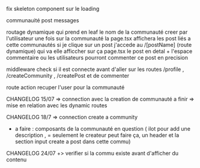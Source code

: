 fix skeleton component sur le loading

communauité
    post 
        messages



routage dynamique qui prend en leaf le nom de la communauté creer par l'utilisateur 
    une fois sur la communauté la page.tsx affichera les post liés a cette communautés
        si je clique sur un post j'accede au /[postName] (route dynamique) qui va elle afficcher sur ça page.tsx le post en detal + l'espace commentaire ou les utilisateurs pourront commenter ce post en precision  


middleware check si il est connecte avant d'aller sur les routes /profile , /createCommunity , /createPost et de commenter

route action recuper l'user pour la communauté

CHANGELOG 15/07 => connection avec la creation de communauté
a finir => mise en relation avec les dynamic routes

CHANGELOG 18/7 => connection create a community
- a faire  : composants de la communauté en question ( ilot pour add une description , = seulement le createur peut faire ça, un header et la section input create a post dans cette commu)

CHANGELOG 24/07 +> verifier si la commu existe avant d'afficher du contenu